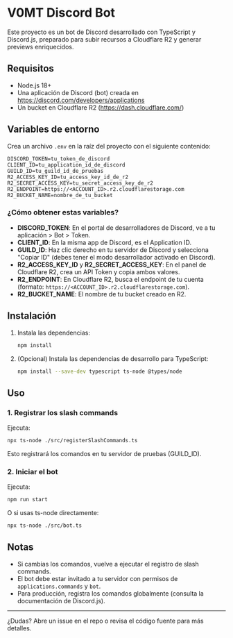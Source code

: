 # V0MT Discord Bot

Este proyecto es un bot de Discord desarrollado con TypeScript y Discord.js, preparado para subir recursos a Cloudflare R2 y generar previews enriquecidos.

## Requisitos

- Node.js 18+
- Una aplicación de Discord (bot) creada en https://discord.com/developers/applications
- Un bucket en Cloudflare R2 (https://dash.cloudflare.com/)

## Variables de entorno

Crea un archivo `.env` en la raíz del proyecto con el siguiente contenido:

```
DISCORD_TOKEN=tu_token_de_discord
CLIENT_ID=tu_application_id_de_discord
GUILD_ID=tu_guild_id_de_pruebas
R2_ACCESS_KEY_ID=tu_access_key_id_de_r2
R2_SECRET_ACCESS_KEY=tu_secret_access_key_de_r2
R2_ENDPOINT=https://<ACCOUNT_ID>.r2.cloudflarestorage.com
R2_BUCKET_NAME=nombre_de_tu_bucket
```

### ¿Cómo obtener estas variables?

- **DISCORD_TOKEN**: En el portal de desarrolladores de Discord, ve a tu aplicación > Bot > Token.
- **CLIENT_ID**: En la misma app de Discord, es el Application ID.
- **GUILD_ID**: Haz clic derecho en tu servidor de Discord y selecciona "Copiar ID" (debes tener el modo desarrollador activado en Discord).
- **R2_ACCESS_KEY_ID** y **R2_SECRET_ACCESS_KEY**: En el panel de Cloudflare R2, crea un API Token y copia ambos valores.
- **R2_ENDPOINT**: En Cloudflare R2, busca el endpoint de tu cuenta (formato: `https://<ACCOUNT_ID>.r2.cloudflarestorage.com`).
- **R2_BUCKET_NAME**: El nombre de tu bucket creado en R2.

## Instalación

1. Instala las dependencias:
   ```sh
   npm install
   ```
2. (Opcional) Instala las dependencias de desarrollo para TypeScript:
   ```sh
   npm install --save-dev typescript ts-node @types/node
   ```

## Uso

### 1. Registrar los slash commands

Ejecuta:

```sh
npx ts-node ./src/registerSlashCommands.ts
```

Esto registrará los comandos en tu servidor de pruebas (GUILD_ID).

### 2. Iniciar el bot

Ejecuta:

```sh
npm run start
```

O si usas ts-node directamente:

```sh
npx ts-node ./src/bot.ts
```

## Notas

- Si cambias los comandos, vuelve a ejecutar el registro de slash commands.
- El bot debe estar invitado a tu servidor con permisos de `applications.commands` y `bot`.
- Para producción, registra los comandos globalmente (consulta la documentación de Discord.js).

---

¿Dudas? Abre un issue en el repo o revisa el código fuente para más detalles.
